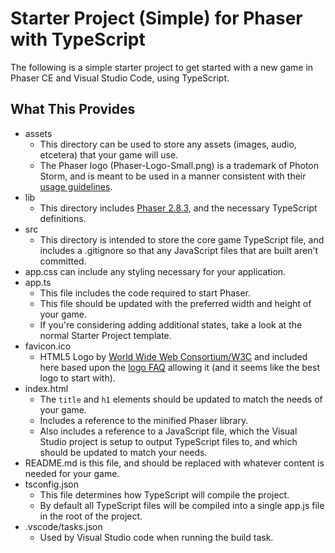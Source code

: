 # Starter Project (Simple) for Phaser with TypeScript

The following is a simple starter project to get started with a new game in Phaser CE and Visual Studio Code, using TypeScript.

## What This Provides

- assets
	- This directory can be used to store any assets (images, audio, etcetera) that your game will use.
	- The Phaser logo (Phaser-Logo-Small.png) is a trademark of Photon Storm, and is meant to be used in a manner consistent with their [usage guidelines](http://phaser.io/download/trademark).
- lib
	- This directory includes [Phaser 2.8.3](http://phaser.io/), and the necessary TypeScript definitions.
- src
	- This directory is intended to store the core game TypeScript file, and includes a .gitignore so that any JavaScript files that are built aren't committed.
- app.css can include any styling necessary for your application.
- app.ts
	- This file includes the code required to start Phaser.
	- This file should be updated with the preferred width and height of your game.
	- If you're considering adding additional states, take a look at the normal Starter Project template.
- favicon.ico
	- HTML5 Logo by [World Wide Web Consortium/W3C](http://www.w3.org/) and included here based upon the [logo FAQ](http://www.w3.org/html/logo/faq.html) allowing it (and it seems like the best logo to start with).
- index.html
	- The `title` and `h1` elements should be updated to match the needs of your game.
	- Includes a reference to the minified Phaser library.
	- Also includes a reference to a JavaScript file, which the Visual Studio project is setup to output TypeScript files to, and which should be updated to match your needs.
- README.md is this file, and should be replaced with whatever content is needed for your game.
- tsconfig.json
	- This file determines how TypeScript will compile the project.
	- By default all TypeScript files will be compiled into a single app.js file in the root of the project.
- .vscode/tasks.json
	- Used by Visual Studio code when running the build task.
